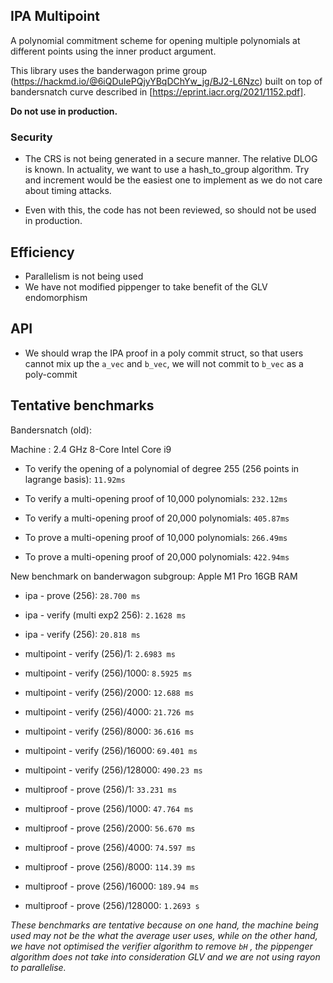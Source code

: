 ## IPA Multipoint

A polynomial commitment scheme for opening multiple polynomials at different points using the inner product argument.

This library uses the banderwagon prime group (https://hackmd.io/@6iQDuIePQjyYBqDChYw_jg/BJ2-L6Nzc) built on top of bandersnatch curve described in [https://eprint.iacr.org/2021/1152.pdf].


**Do not use in production.**

### Security 

- The CRS is not being generated in a secure manner. The relative DLOG is known. In actuality, we want to use a hash_to_group algorithm. Try and increment would be the easiest one to implement as we do not care about timing attacks.

- Even with this, the code has not been reviewed, so should not be used in production.

## Efficiency

- Parallelism is not being used
- We have not modified pippenger to take benefit of the GLV endomorphism

## API

- We should wrap the IPA proof in a poly commit struct, so that users cannot mix up the `a_vec` and `b_vec`, we will not commit to `b_vec` as a poly-commit

## Tentative benchmarks

Bandersnatch (old):

Machine : 2.4 GHz 8-Core Intel Core i9

- To verify the opening of a polynomial of degree 255 (256 points in lagrange basis): `11.92ms`

- To verify a multi-opening proof of 10,000 polynomials: `232.12ms`

- To verify a multi-opening proof of 20,000 polynomials: `405.87ms`

- To prove a multi-opening proof of 10,000 polynomials: `266.49ms`

- To prove a multi-opening proof of 20,000 polynomials: `422.94ms`



New benchmark on banderwagon subgroup: Apple M1 Pro 16GB RAM

- ipa - prove (256): `28.700 ms`

- ipa - verify (multi exp2 256): `2.1628 ms`

- ipa - verify (256): `20.818 ms`

- multipoint - verify (256)/1: `2.6983 ms`

- multipoint - verify (256)/1000: `8.5925 ms`

- multipoint - verify (256)/2000: `12.688 ms`

- multipoint - verify (256)/4000: `21.726 ms`

- multipoint - verify (256)/8000: `36.616 ms`

- multipoint - verify (256)/16000: `69.401 ms`

- multipoint - verify (256)/128000: `490.23 ms`

- multiproof - prove (256)/1: `33.231 ms`

- multiproof - prove (256)/1000: `47.764 ms`

- multiproof - prove (256)/2000: `56.670 ms`

- multiproof - prove (256)/4000: `74.597 ms`

- multiproof - prove (256)/8000: `114.39 ms`

- multiproof - prove (256)/16000: `189.94 ms`

- multiproof - prove (256)/128000: `1.2693 s`



*These benchmarks are tentative because on one hand, the machine being used may not be the what the average user uses, while on the other hand, we have not optimised the verifier algorithm to remove `bH` , the pippenger algorithm does not take into consideration GLV and we are not using rayon to parallelise.*
